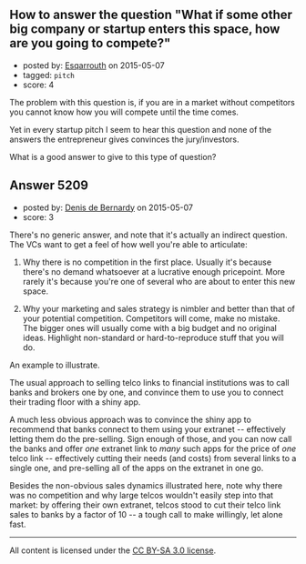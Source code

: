## How to answer the question "What if some other big company or startup enters this space, how are you going to compete?"

- posted by: [Esqarrouth](https://stackexchange.com/users/3055586/esqarrouth) on 2015-05-07
- tagged: `pitch`
- score: 4

The problem with this question is, if you are in a market without competitors you cannot know how you will compete until the time comes. 

Yet in every startup pitch I seem to hear this question and none of the answers the entrepreneur gives convinces the jury/investors.

What is a good answer to give to this type of question?


## Answer 5209

- posted by: [Denis de Bernardy](https://stackexchange.com/users/182468/denis-de-bernardy) on 2015-05-07
- score: 3

There's no generic answer, and note that it's actually an indirect question. The VCs want to get a feel of how well you're able to articulate:

1. Why there is no competition in the first place. Usually it's because there's no demand whatsoever at a lucrative enough pricepoint. More rarely it's because you're one of several who are about to enter this new space.

2. Why your marketing and sales strategy is nimbler and better than that of your potential competition. Competitors will come, make no mistake. The bigger ones will usually come with a big budget and no original ideas. Highlight non-standard or hard-to-reproduce stuff that you will do.

An example to illustrate.

The usual approach to selling telco links to financial institutions was to call banks and brokers one by one, and convince them to use you to connect their trading floor with a shiny app.

A much less obvious approach was to convince the shiny app to recommend that banks connect to them using your extranet -- effectively letting them do the pre-selling. Sign enough of those, and you can now call the banks and offer *one* extranet link to *many* such apps for the price of *one* telco link -- effectively cutting their needs (and costs) from several links to a single one, and pre-selling all of the apps on the extranet in one go.

Besides the non-obvious sales dynamics illustrated here, note why there was no competition and why large telcos wouldn't easily step into that market: by offering their own extranet, telcos stood to cut their telco link sales to banks by a factor of 10 -- a tough call to make willingly, let alone fast.



---

All content is licensed under the [CC BY-SA 3.0 license](https://creativecommons.org/licenses/by-sa/3.0/).

